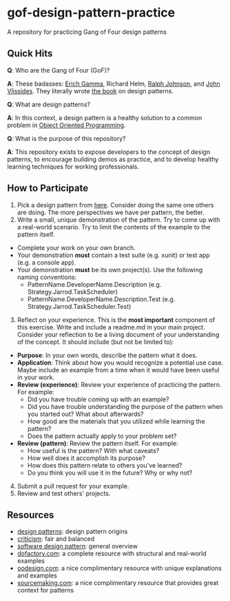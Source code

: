 # gof-design-pattern-practice
A repository for practicing Gang of Four design patterns

## Quick Hits

**Q**:  Who are the Gang of Four (GoF)?

**A**:  These badasses:  [Erich Gamma](https://en.wikipedia.org/wiki/Erich_Gamma), Richard Helm, [Ralph Johnson](https://en.wikipedia.org/wiki/Ralph_Johnson_(computer_scientist)), and [John Vlissides](https://en.wikipedia.org/wiki/John_Vlissides).  They literally wrote [the book](https://www.amazon.com/Design-Patterns-Elements-Reusable-Object-Oriented/dp/0201633612/ref=sr_1_3?keywords=design+patterns&qid=1564180115&s=gateway&sr=8-3) on design patterns.

**Q**:  What are design patterns?

**A**:  In this context, a design pattern is a healthy solution to a common problem in [Object Oriented Programming](https://en.wikipedia.org/wiki/Object-oriented_programming).

**Q**:  What is the purpose of this repository?

**A**:  This repository exists to expose developers to the concept of design patterns, to encourage building demos as practice, and to develop healthy learning techniques for working professionals.

## How to Participate

1. Pick a design pattern from [here](https://www.dofactory.com/net/design-patterns).  Consider doing the same one others are doing.  The more perspectives we have per pattern, the better.
2. Write a small, unique demonstration of the pattern.  Try to come up with a real-world scenario.  Try to limit the contents of the example to the pattern itself.
  * Complete your work on your own branch.
  * Your demonstration **must** contain a test suite (e.g. xunit) or test app (e.g. a console app).
  * Your demonstration **must** be its own project(s).  Use the following naming conventions:
    * PatternName.DeveloperName.Description (e.g. Strategy.Jarrod.TaskScheduler)
    * PatternName.DeveloperName.Description.Test (e.g. Strategy.Jarrod.TaskScheduler.Test)
3. Reflect on your experience.  This is the **most important** component of this exercise.  Write and include a readme.md in your main project.  Consider your reflection to be a living document of your understanding of the concept.  It should include (but not be limited to):
  * **Purpose**:  In your own words, describe the pattern what it does.
  * **Application**:  Think about how you would recognize a potential use case.  Maybe include an example from a time when it would have been useful in your work.
  * **Review (experience)**:  Review your experience of practicing the pattern.  For example:
    * Did you have trouble coming up with an example?
    * Did you have trouble understanding the purpose of the pattern when you started out?  What about afterwards?
    * How good are the materials that you utilized while learning the pattern?
    * Does the pattern actually apply to your problem set?
  * **Review (pattern)**:  Review the pattern itself.  For example:
    * How useful is the pattern?  With what caveats?
    * How well does it accomplish its purpose?
    * How does this pattern relate to others you've learned?
    * Do you think you will use it in the future?  Why or why not?
4. Submit a pull request for your example.
5. Review and test others' projects.

## Resources

* [design patterns](https://en.wikipedia.org/wiki/Design_Patterns):  design pattern origins
* [criticism](https://en.wikipedia.org/wiki/Design_Patterns#Criticism):  fair and balanced
* [software design pattern](https://en.wikipedia.org/wiki/Software_design_pattern):  general overview
* [dofactory.com](https://www.dofactory.com/net/design-patterns):  a complete resource with structural and real-world examples
* [oodesign.com](https://www.oodesign.com/):  a nice complimentary resource with unique explanations and examples
* [sourcemaking.com](https://sourcemaking.com/design_patterns/):  a nice complimentary resource that provides great context for patterns
